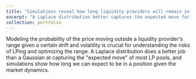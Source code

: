 ```yaml
---
title: "Simulations reveal how long liquidity providers will remain in a position given market dynamics"
excerpt: "A Laplace distribution better captures the expected move for most Uniswap V3 pools and we can use this to predict how long we will be in a position on average given the drift and volatility. <br/> <br/> <img src='/images/project_figures/resized/drift_vol_sims_comparison.png'>"
collection: portfolio
---
```


Modeling the probability of the price moving outside a liquidity provider's range given a certain drift and volatility is crucial for understanding the risks of LPing and optimizing the range. A Laplace distribution does a better job than a Gaussian at capturing the "expected move" of most LP pools, and simulations show how long we can expect to be in a position given the market dynamics.       
